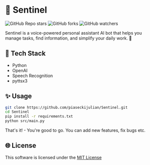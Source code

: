 # 🚀 Sentinel

![GitHub Repo stars](https://img.shields.io/github/stars/piaseckijulian/Sentinel?style=for-the-badge)
![GitHub forks](https://img.shields.io/github/forks/piaseckijulian/Sentinel?style=for-the-badge)
![GitHub watchers](https://img.shields.io/github/watchers/piaseckijulian/Sentinel?style=for-the-badge)

Sentinel is a voice-powered personal assistant AI bot that helps you manage tasks, find information, and simplify your daily work. 🚀

## 📐 Tech Stack

- Python
- OpenAI
- Speech Recognition
- pyttsx3

## ✨ Usage

```bash
git clone https://github.com/piaseckijulian/Sentinel.git
cd Sentinel
pip install -r requirements.txt
python src/main.py
```

That's it! - You're good to go. You can add new features, fix bugs etc.

## 🌐 License

This software is licensed under the [MIT License](https://github.com/piaseckijulian/Sentinel/blob/main/LICENSE)
